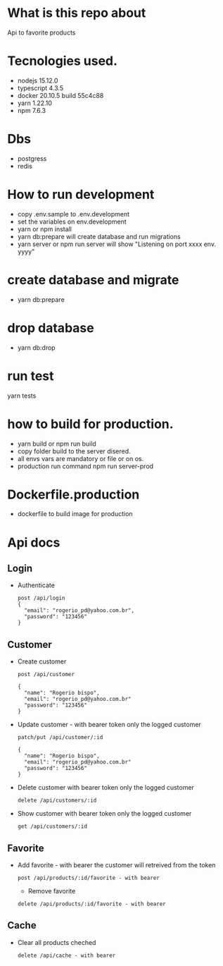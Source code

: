 # What is this repo about

Api to favorite products

# Tecnologies used.

- nodejs 15.12.0
- typescript 4.3.5
- docker 20.10.5 build 55c4c88
- yarn 1.22.10
- npm 7.6.3

# Dbs

- postgress
- redis

# How to run development


- copy .env.sample to .env.development
- set the variables on env.development
- yarn or npm install
- yarn db:prepare will create database and run migrations
- yarn server or npm run server will show "Listening on port xxxx env. yyyy"

# create database and migrate

- yarn db:prepare

# drop database

- yarn db:drop

# run test

yarn tests

# how to build for production.

- yarn build or npm run build
- copy folder build to the server disered.
- all envs vars are mandatory or file or on os.
- production run command npm run server-prod
# Dockerfile.production

 - dockerfile to build image for production

# Api docs

## Login

-  Authenticate

    ```
    post /api/login
    {
      "email": "rogerio_pd@yahoo.com.br",
      "password": "123456"
    }
    ```

## Customer

- Create customer

  ```
  post /api/customer

  {
    "name": "Rogerio bispo",
    "email": "rogerio_pd@yahoo.com.br"
    "password": "123456"
  }
  ```

- Update customer - with bearer token only the logged customer

  ```
  patch/put /api/customer/:id

  {
    "name": "Rogerio bispo",
    "email": "rogerio_pd@yahoo.com.br"
    "password": "123456"
  }
  ```

- Delete customer with bearer token only the logged customer

  ```
  delete /api/customers/:id
  ```

- Show customer with bearer token only the logged customer

  ```
  get /api/customers/:id
  ```
## Favorite

- Add favorite - with bearer
  the customer will retreived from the token

  ```
  post /api/products/:id/favorite - with bearer
  ```
  - Remove favorite

  ```
  delete /api/products/:id/favorite - with bearer
  ```
## Cache

- Clear all products cheched

  ```
  delete /api/cache - with bearer
  ```

